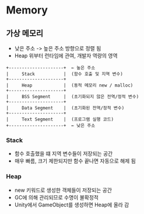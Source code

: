 # Memory

## 가상 메모리

- 낮은 주소 -> 높은 주소 방향으로 정렬 됨
- Heap 위부터 런타임에 관여, 개발자 역량의 영역

```
+---------------------+  ← 높은 주소
|     Stack           |  (함수 호출 및 지역 변수)
+---------------------+
|     Heap            |  (동적 메모리 new / malloc)
+---------------------+
|     BSS Segment     |  (초기화되지 않은 전역/정적 변수)
+---------------------+
|     Data Segment    |  (초기화된 전역/정적 변수)
+---------------------+
|     Text Segment    |  (프로그램 실행 코드)
+---------------------+  ← 낮은 주소
```

### Stack
- 함수 호출했을 떄 지역 변수들이 저장되는 공간
- 매우 빠름, 크기 제한되지만 함수 끝나면 자동으로 해제 됨

### Heap
- new 키워드로 생성한 객체들이 저장되는 공간
- GC에 의해 관리되므로 수명이 불확정적
- Unity에서 GameObject를 생성하면 Heap에 올라 감